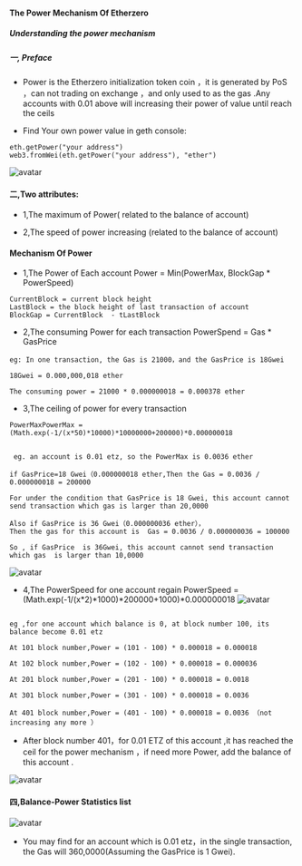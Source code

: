 #### The Power Mechanism Of Etherzero

##### Understanding the power mechanism

##### 一, Preface
* Power is the Etherzero initialization token coin ，it is generated by PoS ，can not trading  on exchange ，and only used to as the gas .Any accounts with 0.01 above will increasing their power of value until reach the ceils 

* Find Your own power value in geth console:
```
eth.getPower("your address")
web3.fromWei(eth.getPower("your address"), "ether")
```
![avatar](./power-console.png)
#### 二,Two attributes:
* 1,The maximum of Power( related to the balance of account)

* 2,The speed of power increasing (related to the balance of account)

#### Mechanism Of Power  
* 1,The Power of Each account 
Power = Min(PowerMax, BlockGap * PowerSpeed)
```
CurrentBlock = current block height 
LastBlock = the block height of last transaction of account
BlockGap = CurrentBlock  - tLastBlock 
```
* 2,The consuming Power for each transaction
PowerSpend = Gas * GasPrice
```
eg: In one transaction, the Gas is 21000，and the GasPrice is 18Gwei

18Gwei = 0.000,000,018 ether

The consuming power = 21000 * 0.000000018 = 0.000378 ether
```
* 3,The ceiling  of power for every transaction 
```
PowerMaxPowerMax = (Math.exp(-1/(x*50)*10000)*10000000+200000)*0.000000018


 eg. an account is 0.01 etz, so the PowerMax is 0.0036 ether

if GasPrice=18 Gwei（0.000000018 ether,Then the Gas = 0.0036 / 0.000000018 = 200000

For under the condition that GasPrice is 18 Gwei, this account cannot send transaction which gas is larger than 20,0000

Also if GasPrice is 36 Gwei（0.000000036 ether），
Then the gas for this account is  Gas = 0.0036 / 0.000000036 = 100000

So , if GasPrice  is 36Gwei, this account cannot send transaction which gas  is larger than 10,0000
```

![avatar](./exp-001.png)
* 4,The PowerSpeed for one account regain 
PowerSpeed = (Math.exp(-1/(x*2)*1000)*200000+1000)*0.000000018
![avatar](./exp-002.png)
```

eg ,for one account which balance is 0, at block number 100, its balance become 0.01 etz

At 101 block number,Power = (101 - 100) * 0.000018 = 0.000018

At 102 block number,Power = (102 - 100) * 0.000018 = 0.000036

At 201 block number,Power = (201 - 100) * 0.000018 = 0.0018

At 301 block number,Power = (301 - 100) * 0.000018 = 0.0036

At 401 block number,Power = (401 - 100) * 0.000018 = 0.0036 （not increasing any more ）
```

* After block number 401，for 0.01 ETZ of this account ,it has reached the ceil for the power mechanism ，if need more Power, add the balance of this account .

![avatar](./goetz.png)

#### 四,Balance-Power Statistics list
![avatar](./statistics.png)
* You may find for  an account which is 0.01 etz，in the single transaction, the Gas will 360,0000(Assuming the GasPrice is 1 Gwei).

